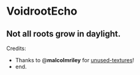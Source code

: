 # VoidrootEcho
## Not all roots grow in daylight.



Credits:
- Thanks to @**malcolmriley** for [unused-textures](https://github.com/malcolmriley/unused-textures/)!
- end.
